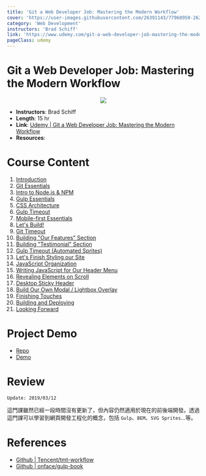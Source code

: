```yaml
---
title: 'Git a Web Developer Job: Mastering the Modern Workflow'
cover: 'https://user-images.githubusercontent.com/26391143/77968950-262cc180-731b-11ea-93aa-3d2d54e6ad3b.png'
category: 'Web Development'
instructors: 'Brad Schiff'
link: 'https://www.udemy.com/git-a-web-developer-job-mastering-the-modern-workflow/'
pageClass: udemy
---
```


# Git a Web Developer Job: Mastering the Modern Workflow

<p align="center">
  <img src="https://user-images.githubusercontent.com/26391143/77968950-262cc180-731b-11ea-93aa-3d2d54e6ad3b.png" />
</p>

- **Instructors**: Brad Schiff
- **Length**: 15 hr
- **Link**: [Udemy | Git a Web Developer Job: Mastering the Modern Workflow](https://www.udemy.com/git-a-web-developer-job-mastering-the-modern-workflow/)
- **Resources**:

# Course Content

1. [Introduction](./01_Introduction/)
2. [Git Essentials](./02_Git-Essentials/)
3. [Intro to Node.js & NPM](./03_Intro-to-Nodejs-NPM/)
4. [Gulp Essentials](./04_Gulp-Essentials/)
5. [CSS Architecture](./05_CSS-Architecture/)
6. [Gulp Timeout](./06_Gulp-Timeout/)
7. [Mobile-first Essentials](./07_Mobile-first-Essentials/)
8. [Let's Build!](./08-Lets-Build/)
9. [Git Timeout](./09_Git-Timeout/)
10. [Building "Our Features" Section](./10_Building-Our-Features-Section/)
11. [Building "Testimonial" Section](./11_Building-Testimonial-Section/)
12. [Gulp Timeout (Automated Sprites)](./12_Automated-Sprites/)
13. [Let's Finish Styling our Site](./13_Lets-Finish-Styling-our-Site/)
14. [JavaScript Organization](./14_JavaScript-Organization/)
15. [Writing JavaScript for Our Header Menu](./15_Writing-JavaScript-for-Our-Header-Menu/)
16. [Revealing Elements on Scroll](./16_Revealing-Elements-on-Scroll/)
17. [Desktop Sticky Header](./17_Desktop-Sticky-Header/)
18. [Build Our Own Modal / Lightbox Overlay](./18_Build-Our-Own-Model-Lightbox-Overlay/)
19. [Finishing Touches](./19_Finishing-Touches/)
20. [Building and Deploying](./20_Building-and-Deploying/)
21. [Looking Forward](./21_Looking-Forward/)

# Project Demo

- [Repo](https://github.com/Hsins/udemy_travel-site/)
- [Demo](https://hsins.github.io/udemy_travel-site/)

# Review

`Update: 2019/03/12`

這門課雖然已經一段時間沒有更新了，但內容仍然適用於現在的前後端開發。透過這門課可以學習到網頁開發工程化的概念，包括 `Gulp`、`BEM`、`SVG Sprites`…等。

# References

- [Github | Tencent/tmt-workflow](https://github.com/Tencent/tmt-workflow)
- [Github | onface/gulp-book](https://github.com/onface/gulp-book)
